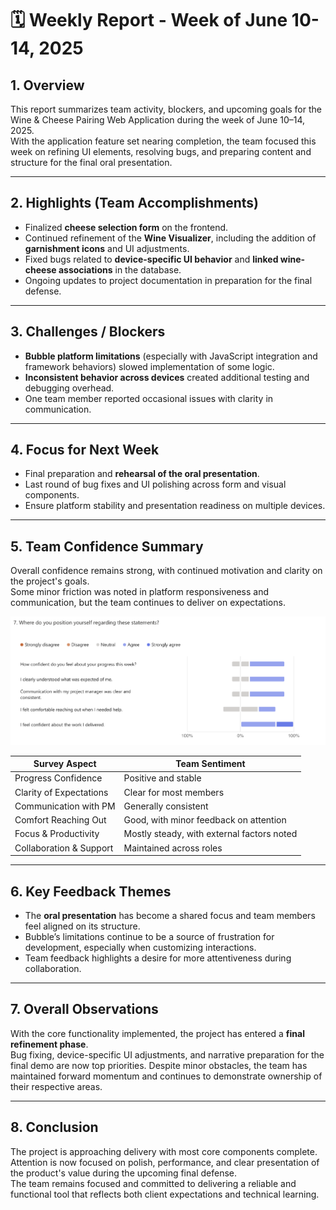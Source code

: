# 🗓️ Weekly Report - Week of June 10-14, 2025

## 1. Overview

This report summarizes team activity, blockers, and upcoming goals for the Wine & Cheese Pairing Web Application during the week of June 10–14, 2025.  
With the application feature set nearing completion, the team focused this week on refining UI elements, resolving bugs, and preparing content and structure for the final oral presentation.

---

## 2. Highlights (Team Accomplishments)

- Finalized **cheese selection form** on the frontend.
- Continued refinement of the **Wine Visualizer**, including the addition of **garnishment icons** and UI adjustments.
- Fixed bugs related to **device-specific UI behavior** and **linked wine-cheese associations** in the database.
- Ongoing updates to project documentation in preparation for the final defense.

---

## 3. Challenges / Blockers

- **Bubble platform limitations** (especially with JavaScript integration and framework behaviors) slowed implementation of some logic.
- **Inconsistent behavior across devices** created additional testing and debugging overhead.
- One team member reported occasional issues with clarity in communication.

---

## 4. Focus for Next Week

- Final preparation and **rehearsal of the oral presentation**.
- Last round of bug fixes and UI polishing across form and visual components.
- Ensure platform stability and presentation readiness on multiple devices.

---

## 5. Team Confidence Summary

Overall confidence remains strong, with continued motivation and clarity on the project's goals.  
Some minor friction was noted in platform responsiveness and communication, but the team continues to deliver on expectations.

![Team Confidence Survey Results](../../Assets/teamConfidenceSurveyResultsWeek8.png)

| Survey Aspect                  | Team Sentiment                        |
|-------------------------------|---------------------------------------|
| Progress Confidence           | Positive and stable                   |
| Clarity of Expectations       | Clear for most members                |
| Communication with PM         | Generally consistent                  |
| Comfort Reaching Out          | Good, with minor feedback on attention |
| Focus & Productivity          | Mostly steady, with external factors noted |
| Collaboration & Support       | Maintained across roles               |

---

## 6. Key Feedback Themes

- The **oral presentation** has become a shared focus and team members feel aligned on its structure.
- Bubble’s limitations continue to be a source of frustration for development, especially when customizing interactions.
- Team feedback highlights a desire for more attentiveness during collaboration.

---

## 7. Overall Observations

With the core functionality implemented, the project has entered a **final refinement phase**.  
Bug fixing, device-specific UI adjustments, and narrative preparation for the final demo are now top priorities. Despite minor obstacles, the team has maintained forward momentum and continues to demonstrate ownership of their respective areas.

---

## 8. Conclusion

The project is approaching delivery with most core components complete.  
Attention is now focused on polish, performance, and clear presentation of the product's value during the upcoming final defense.  
The team remains focused and committed to delivering a reliable and functional tool that reflects both client expectations and technical learning.